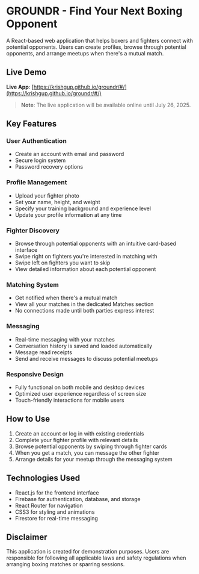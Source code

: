 # GROUNDR - Find Your Next Boxing Opponent

A React-based web application that helps boxers and fighters connect with potential opponents. Users can create profiles, browse through potential opponents, and arrange meetups when there's a mutual match.

## Live Demo

**Live App**: [https://krishgup.github.io/groundr/#/](https://krishgup.github.io/groundr/#/)

> **Note**: The live application will be available online until July 26, 2025.

## Key Features

### User Authentication
- Create an account with email and password
- Secure login system
- Password recovery options

### Profile Management
- Upload your fighter photo
- Set your name, height, and weight
- Specify your training background and experience level
- Update your profile information at any time

### Fighter Discovery
- Browse through potential opponents with an intuitive card-based interface
- Swipe right on fighters you're interested in matching with
- Swipe left on fighters you want to skip
- View detailed information about each potential opponent

### Matching System
- Get notified when there's a mutual match
- View all your matches in the dedicated Matches section
- No connections made until both parties express interest

### Messaging
- Real-time messaging with your matches
- Conversation history is saved and loaded automatically
- Message read receipts
- Send and receive messages to discuss potential meetups

### Responsive Design
- Fully functional on both mobile and desktop devices
- Optimized user experience regardless of screen size
- Touch-friendly interactions for mobile users

## How to Use

1. Create an account or log in with existing credentials
2. Complete your fighter profile with relevant details
3. Browse potential opponents by swiping through fighter cards
4. When you get a match, you can message the other fighter
5. Arrange details for your meetup through the messaging system

## Technologies Used

- React.js for the frontend interface
- Firebase for authentication, database, and storage
- React Router for navigation
- CSS3 for styling and animations
- Firestore for real-time messaging

## Disclaimer

This application is created for demonstration purposes. Users are responsible for following all applicable laws and safety regulations when arranging boxing matches or sparring sessions.
